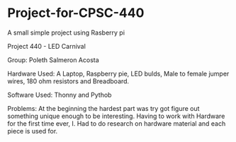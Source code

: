 # Project-for-CPSC-440
A small simple project using Rasberry pi

Project 440 - LED Carnival

Group: Poleth Salmeron Acosta

Hardware Used: A Laptop, Raspberry pie, LED bulds, Male to female jumper wires, 180 ohm resistors and Breadboard.

Software Used: Thonny and Pythob

Problems: At the beginning the hardest part was try got figure out something unique enough to be interesting. Having to work with Hardware for the first time ever, I. Had to do research on hardware material and each piece is used for.
